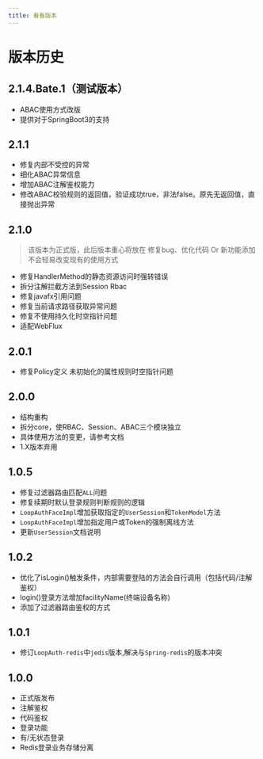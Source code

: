 ```yaml
---
title: 看看版本
---
```


# 版本历史

## 2.1.4.Bate.1（测试版本）

- ABAC使用方式改版
- 提供对于SpringBoot3的支持

## 2.1.1

- 修复内部不受控的异常
- 细化ABAC异常信息
- 增加ABAC注解鉴权能力
- 修改ABAC校验规则的返回值，验证成功true，非法false。原先无返回值，直接抛出异常

## 2.1.0

> 该版本为正式版，此后版本重心将放在 修复bug、优化代码 Or 新功能添加  
> 不会轻易改变现有的使用方式

- 修复HandlerMethod的静态资源访问时强转错误
- 拆分注解拦截方法到Session Rbac
- 修复javafx引用问题
- 修复当前请求路径获取异常问题
- 修复不使用持久化时空指针问题
- 适配WebFlux

## 2.0.1

- 修复Policy定义 未初始化的属性规则时空指针问题

## 2.0.0

- 结构重构
- 拆分core，使RBAC、Session、ABAC三个模块独立
- 具体使用方法的变更，请参考文档
- 1.X版本弃用


## 1.0.5

- 修复过滤器路由匹配`ALL`问题
- 修复续期时默认登录规则判断规则的逻辑
- `LoopAuthFaceImpl`增加获取指定的`UserSession`和`TokenModel`方法
- `LoopAuthFaceImpl`增加指定用户或Token的强制离线方法
- 更新`UserSession`文档说明

## 1.0.2

- 优化了isLogin()触发条件，内部需要登陆的方法会自行调用（包括代码/注解鉴权）
- login()登录方法增加facilityName(终端设备名称)
- 添加了过滤器路由鉴权的方式

## 1.0.1

- 修订`LoopAuth-redis`中`jedis`版本,解决与`Spring-redis`的版本冲突

## 1.0.0

- 正式版发布
- 注解鉴权
- 代码鉴权
- 登录功能
- 有/无状态登录
- Redis登录业务存储分离